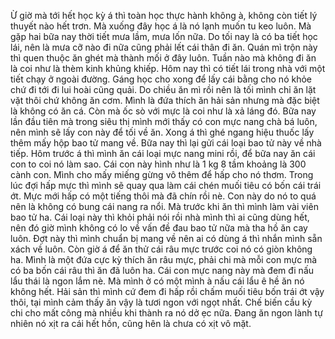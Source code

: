 Ừ giờ mà tới hết học kỳ á thì toàn học thực hành không à, không còn tiết lý thuyết nào hết trơn. Mà xuống đây học á là nó lạnh muốn tu keo luôn. Mà gặp hai bữa nay thời tiết mưa lầm, mưa lốn nữa. Do tối nay là có ba tiết học lái, nên là mưa cỡ nào đi nữa cũng phải lết cái thân đi ăn. Quán mì trộn này thì quen thuộc ăn ghét mà thành mối ở đây luôn. Tuần nào mà không đi ăn là coi như là thèm kinh khủng khiếp. Hôm nay thì có tiết lái trong nhà với một tiết chạy ở ngoài đường. Gáng học cho xong để lấy cái bằng cho nó khỏe chứ đi tới đi lui hoài cũng quải. Do chiều ăn mì rồi nên là tối mình chỉ ăn lặt vặt thôi chứ không ăn cơm. Mình là đứa thích ăn hải sản nhưng mà đặc biệt là không có ăn cá. Còn mà ốc sò với mực là coi như là xả láng đó. Bữa nay lần đầu tiên mà trong siêu thị mình mới thấy có con mực nang chà bá luôn, nên mình sẽ lấy con này để tối về ăn. Xong á thì ghé ngang hiệu thuốc lấy thêm mấy hộp bao tử mang về. Bữa nay thì lại gửi cái loại bao tử này về nhà tiếp. Hôm trước á thì mình ăn cái loại mực nang mini rồi, để bữa nay ăn cái con to coi nó làm sao. Cái con này hình như là 1 kg 8 tầm khoảng là 300 cành con. Mình cho mấy miếng gừng vô thêm để hấp cho nó thơm. Trong lúc đợi hấp mực thì mình sẽ quay qua làm cái chén muối tiêu có bốn cái trái ớt. Mực mới hấp có một tiếng thôi mà đã chín rồi nè. Con này do nó to quá nên là không có bung cái nang ra nổi. Mà trước khi ăn thì mình làm vài viên bao tử ha. Cái loại này thì khỏi phải nói rồi nhà mình thì ai cũng dùng hết, nên đó giờ mình không có lo về vấn đề đau bao tử nữa mà tha hồ ăn cay luôn. Đợt này thì mình chuẩn bị mang về nên ai có dùng á thì nhắn mình sẵn xách về luôn. Còn giờ á để ăn thử cái râu mực trước coi nó có giòn không ha. Mình là một đứa cực kỳ thích ăn râu mực, phải chi mà mỗi con mực mà có ba bốn cái râu thì ăn đã luôn ha. Cái con mực nang này mà đem đi nấu lẩu thái là ngon lắm nè. Mà mình ở có một mình à nấu cái lẩu ê hề ăn nó không hết. Hải sản thì mình cứ đem đi hấp rồi chấm muối tiêu bốn trái ớt vậy thôi, tại mình cảm thấy ăn vậy là tươi ngon với ngọt nhất. Chế biến cầu kỳ chi cho mất công mà nhiều khi thành ra nó dở ẹc nữa. Đang ăn ngon lành tự nhiên nó xịt ra cái hết hồn, cũng hên là chưa có xịt vô mặt.